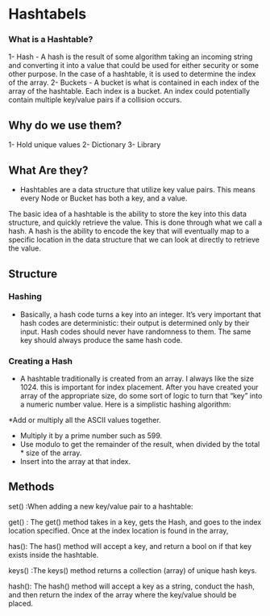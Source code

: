 # Hashtabels

### What is a Hashtable?

1- Hash - A hash is the result of some algorithm taking an incoming string and converting it into a value that could be used for either security or some other purpose. In the case of a hashtable, it is used to determine the index of the array.
2- Buckets - A bucket is what is contained in each index of the array of the hashtable. Each index is a bucket. An index could potentially contain multiple key/value pairs if a collision occurs.

## Why do we use them?
1- Hold unique values
2- Dictionary
3- Library

## What Are they?

* Hashtables are a data structure that utilize key value pairs. This means every Node or Bucket has both a key, and a value.

The basic idea of a hashtable is the ability to store the key into this data structure, and quickly retrieve the value. This is done through what we call a hash. A hash is the ability to encode the key that will eventually map to a specific location in the data structure that we can look at directly to retrieve the value.

## Structure

### Hashing

* Basically, a hash code turns a key into an integer. It’s very important that hash codes are deterministic: their output is determined only by their input. Hash codes should never have randomness to them. The same key should always produce the same hash code.

### Creating a Hash

* A hashtable traditionally is created from an array. I always like the size 1024. this is important for index placement. After you have created your array of the appropriate size, do some sort of logic to turn that “key” into a numeric number value. Here is a simplistic hashing algorithm:

*Add or multiply all the ASCII values together.
* Multiply it by a prime number such as 599.
* Use modulo to get the remainder of the result, when divided by the total * size of the array.
* Insert into the array at that index.

## Methods
set() :When adding a new key/value pair to a hashtable:


get() : The get() method takes in a key, gets the Hash, and goes to the index location specified. Once at the index location is found in the array,

has(): The has() method will accept a key, and return a bool on if that key exists inside the hashtable.

keys() :The keys() method returns a collection (array) of unique hash keys.

hash(): The hash() method will accept a key as a string, conduct the hash, and then return the index of the array where the key/value should be placed.